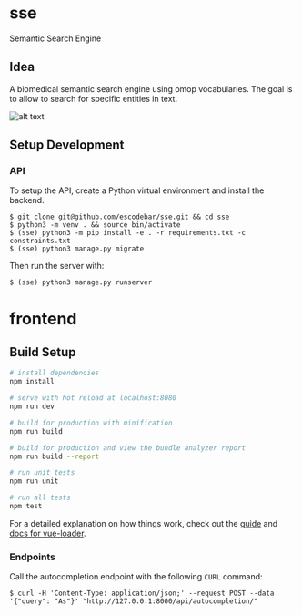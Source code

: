 # sse

Semantic Search Engine

## Idea

A biomedical semantic search engine using omop vocabularies.
The goal is to allow to search for specific entities in text.

![alt text](https://travis-ci.org/escodebar/sse.svg?branch_master)

## Setup Development

### API

To setup the API, create a Python virtual environment and install the backend.

```shell
$ git clone git@github.com/escodebar/sse.git && cd sse
$ python3 -m venv . && source bin/activate
$ (sse) python3 -m pip install -e . -r requirements.txt -c constraints.txt
$ (sse) python3 manage.py migrate
```

Then run the server with:
```shell
$ (sse) python3 manage.py runserver
```

# frontend

## Build Setup

``` bash
# install dependencies
npm install

# serve with hot reload at localhost:8080
npm run dev

# build for production with minification
npm run build

# build for production and view the bundle analyzer report
npm run build --report

# run unit tests
npm run unit

# run all tests
npm test
```

For a detailed explanation on how things work, check out the [guide](http://vuejs-templates.github.io/webpack/) and [docs for vue-loader](http://vuejs.github.io/vue-loader).

### Endpoints

Call the autocompletion endpoint with the following `CURL` command:
```shell
$ curl -H 'Content-Type: application/json;' --request POST --data '{"query": "As"}' "http://127.0.0.1:8000/api/autocompletion/"
```
